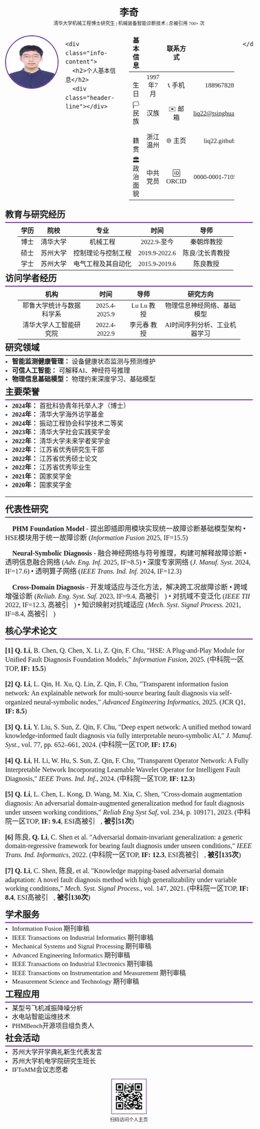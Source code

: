 <style>
@media print {
    .toc, .table-of-contents, nav, .navigation { display: none !important; }
}
body { 
    font-family: 'Times New Roman', 'SimSun', serif; 
    font-size: 16px; 
    line-height: 1.3; 
    margin: 0; 
    padding: 12px;
}
h1 { font-size: 24px; margin: 8px 0; text-align: center; }
h2 { font-size: 20px; margin: 6px 0 4px 0; }
h3 { font-size: 18px; margin: 4px 0 2px 0; font-weight: bold; }
table { 
    margin: 6px auto; 
    font-size: 15px; 
    border-collapse: collapse; 
    width: 90%;
    border: none;
}
th, td { 
    padding: 3px 8px; 
    text-align: center; 
    border: none;
}
th {
    font-weight: bold;
}
.header-line { border-bottom: 2px solid #662D91; margin: 3px 0; }
.compact { margin: 2px 0; font-size: 15px; }
img { display: block; margin: 6px auto; }
li { margin: 1px 0; font-size: 15px; }
ul { margin: 4px 0; padding-left: 16px; }
.profile-container { 
    margin-bottom: 15px;
}
.profile-header {
    text-align: center;
    margin-bottom: 15px;
}
.profile-header h1 { 
    font-size: 22px; 
    margin: 8px 0 4px 0; 
}
.profile-header .compact { 
    font-size: 11px; 
    line-height: 1.2; 
    margin: 0;
}
.info-section {
    display: flex;
    align-items: flex-start;
    gap: 20px;
}
.info-photo {
    flex: 0 0 120px;
}
.info-photo img { 
    width: 120px; 
    height: 120px; 
}
.info-content {
    flex: 1;
}
.info-content h2 { 
    margin-top: 0;
    font-size: 20px;
}
.info-content table { 
    margin-left: 0;
    width: 100%;
}
</style>

<div class="profile-container">
  <div class="profile-header">
    <h1>李奇</h1>
    <div class="compact">清华大学机械工程博士研究生 | 机械装备智能诊断技术 | 总被引用 700+ 次</div>
  </div>
  
  <div class="info-section">
    <div class="info-photo">
      <img src="portait.jpg" alt="李奇" style="border-radius: 50%; border: 2px solid #662D91;"/>
    </div>
    
    <div class="info-content">
      <h2>个人基本信息</h2>
      <div class="header-line"></div>

| **基本信息** |          | **联系方式** |                      |
| :------------: | :-------: | :------------: | :-------------------: |
|      🎂 生日      | 1997年7月 |      📞 手机      |      18896782803      |
|     🏳️ 民族     |   汉族   |     ✉️ 邮箱     | liq22@tsinghua.org.cn |
|      📍 籍贯      | 浙江温州 |      🌐 主页      |    liq22.github.io    |
|   🏛️ 政治面貌   | 中共党员 |      🆔 ORCID      |  0000-0001-7105-2818  |
    </div>
  </div>
</div>

## 教育与研究经历

<div class="header-line"></div>

| **学历** | **院校** |   **专业**   | **时间** | **导师** |
| :------------: | :------------: | :----------------: | :------------: | :-------------: |
|      博士      |    清华大学    |      机械工程      |  2022.9-至今  |   秦朝烨教授   |
|      硕士      |    苏州大学    | 控制理论与控制工程 | 2019.9-2022.6 | 陈良/沈长青教授 |
|      学士      |    苏州大学    | 电气工程及其自动化 | 2015.9-2019.6 |    陈良教授    |

## 访问学者经历

<div class="header-line"></div>

|      **机构**      | **时间** | **导师** |      **研究方向**      |
| :----------------------: | :------------: | :------------: | :--------------------------: |
| 耶鲁大学统计与数据科学系 | 2025.4-2025.9 |   Lu Lu 教授   |  物理信息神经网络、基础模型  |
|  清华大学人工智能研究院  | 2022.4-2022.9 |  李元春 教授  | AI时间序列分析、工业机器学习 |

## 研究领域

<div class="header-line"></div>

- **智能监测健康管理：** 设备健康状态监测与预测维护
- **可信人工智能：** 可解释AI、神经符号推理
- **物理信息基础模型：** 物理约束深度学习、基础模型

## 主要荣誉

<div class="header-line"></div>

- **2024年：** 首批科协青年托举人才（博士）
- **2024年：** 清华大学海外访学基金
- **2024年：** 振动工程协会科学技术二等奖
- **2023年：** 清华大学社会实践奖学金
- **2022年：** 清华大学未来学者奖学金
- **2022年：** 江苏省优秀研究生干部
- **2022年：** 江苏省优秀硕士论文
- **2022年：** 江苏省优秀毕业生
- **2021年：** 国家奖学金
- **2020年：** 国家奖学金

---

<!-- <div style="page-break-before: always;"></div> -->

## 代表性研究

<div class="header-line"></div>

**🎯 PHM Foundation Model** - 提出即插即用模块实现统一故障诊断基础模型架构
• HSE模块用于统一故障诊断 (*Information Fusion* 2025, IF=15.5)

**🧠 Neural-Symbolic Diagnosis** - 融合神经网络与符号推理，构建可解释故障诊断
• 透明信息融合网络 (*Adv. Eng. Inf.* 2025, IF=8.5) • 深度专家网络 (*J. Manuf. Syst.* 2024, IF=17.6)
• 透明算子网络 (*IEEE Trans. Ind. Inf.* 2024, IF=12.3)

**🔄 Cross-Domain Diagnosis** - 开发域适应与泛化方法，解决跨工况故障诊断
• 跨域增强诊断 (*Reliab. Eng. Syst. Saf.* 2023, IF=9.4, 高被引🌟) • 对抗域不变泛化 (*IEEE TII* 2022, IF=12.3, 高被引🌟)
• 知识映射对抗域适应 (*Mech. Syst. Signal Process.* 2021, IF=8.4, 高被引🌟)

## 核心学术论文

<div class="header-line"></div>

**[1]** **Q. Li**, B. Chen, Q. Chen, X. Li, Z. Qin, F. Chu, "HSE: A Plug-and-Play Module for Unified Fault Diagnosis Foundation Models," *Information Fusion*, 2025. (中科院一区TOP, **IF: 15.5**)

**[2]** **Q. Li**, L. Qin, H. Xu, Q. Lin, Z. Qin, F. Chu, "Transparent information fusion network: An explainable network for multi-source bearing fault diagnosis via self-organized neural-symbolic nodes," *Advanced Engineering Informatics*, 2025. (JCR Q1, **IF: 8.5**)

**[3]** **Q. Li**, Y. Liu, S. Sun, Z. Qin, F. Chu, "Deep expert network: A unified method toward knowledge-informed fault diagnosis via fully interpretable neuro-symbolic AI," *J. Manuf. Syst.*, vol. 77, pp. 652–661, 2024. (中科院一区TOP, **IF: 17.6**)

**[4]** **Q. Li**, H. Li, W. Hu, S. Sun, Z. Qin, F. Chu, "Transparent Operator Network: A Fully Interpretable Network Incorporating Learnable Wavelet Operator for Intelligent Fault Diagnosis," *IEEE Trans. Ind. Inf.*, 2024. (中科院一区TOP, **IF: 12.3**)

**[5]** **Q. Li**, L. Chen, L. Kong, D. Wang, M. Xia, C. Shen, "Cross-domain augmentation diagnosis: An adversarial domain-augmented generalization method for fault diagnosis under unseen working conditions," *Reliab Eng Syst Saf*, vol. 234, p. 109171, 2023. (中科院一区TOP, **IF: 9.4**, ESI高被引🌟, **被引51次**)

**[6]** 陈良, **Q. Li**, C. Shen et al. "Adversarial domain-invariant generalization: a generic domain-regressive framework for bearing fault diagnosis under unseen conditions," *IEEE Trans. Ind. Informatics*, 2022. (中科院一区TOP, **IF: 12.3**, ESI高被引🌟, **被引135次**)

**[7]** **Q. Li**, C. Shen, 陈良, et al. "Knowledge mapping-based adversarial domain adaptation: A novel fault diagnosis method with high generalizability under variable working conditions," *Mech. Syst. Signal Process.*, vol. 147, 2021. (中科院一区TOP, **IF: 8.4**, ESI高被引🌟, **被引130次**)

## 学术服务

<div class="header-line"></div>

- Information Fusion 期刊审稿
- IEEE Transactions on Industrial Informatics 期刊审稿
- Mechanical Systems and Signal Processing 期刊审稿
- Advanced Engineering Informatics 期刊审稿
- IEEE Transactions on Industrial Electronics 期刊审稿
- IEEE Transactions on Instrumentation and Measurement 期刊审稿
- Measurement Science and Technology 期刊审稿

## 工程应用

<div class="header-line"></div>

- 某型号飞机减振降噪分析
- 水电站智能运维技术
- PHMBench开源项目组负责人

## 社会活动

<div class="header-line"></div>

- 苏州大学开学典礼新生代表发言
- 苏州大学机电学院研究生班长
- IFToMM会议志愿者

<div align="center" style="margin-top: 10px;">
<img src="QRcode.png" alt="个人主页二维码" width="80" style="border: 1px solid #662D91;"/>
<div style="font-size: 11px;">扫码访问个人主页</div>
</div>
